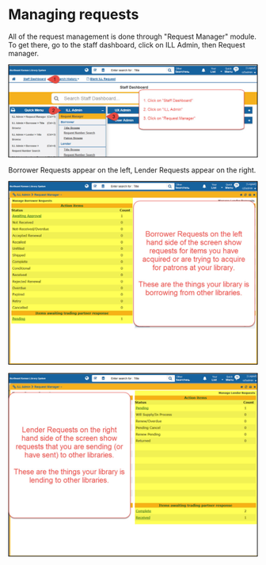 # Managing requests

All of the request management is done through "Request Manager" module.  To get there, go to the staff dashboard, click on ILL Admin, then Request manager.

![Request managers](../.gitbook/assets/200.jpg)

Borrower Requests appear on the left, Lender Requests appear on the right.

![Borrower requestss](../.gitbook/assets/210.jpg)

![Lender requestss](../.gitbook/assets/220.jpg)
